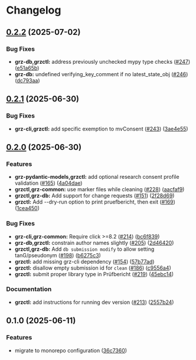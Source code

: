 # Changelog

## [0.2.2](https://github.com/BfArM-MVH/grz-tools/compare/grzctl-v0.2.1...grzctl-v0.2.2) (2025-07-02)


### Bug Fixes

* **grz-db,grzctl:** address previously unchecked mypy type checks ([#247](https://github.com/BfArM-MVH/grz-tools/issues/247)) ([e51a65b](https://github.com/BfArM-MVH/grz-tools/commit/e51a65b090c891f44c6c4cc7199138d4cb15c07a))
* **grz-db:** undefined verifying_key_comment if no latest_state_obj ([#246](https://github.com/BfArM-MVH/grz-tools/issues/246)) ([dc793aa](https://github.com/BfArM-MVH/grz-tools/commit/dc793aaa4be33ff2a55dd2017869dc3bfea9f22d))

## [0.2.1](https://github.com/BfArM-MVH/grz-tools/compare/grzctl-v0.2.0...grzctl-v0.2.1) (2025-06-30)


### Bug Fixes

* **grz-cli,grzctl:** add specific exemption to mvConsent ([#243](https://github.com/BfArM-MVH/grz-tools/issues/243)) ([3ae4e55](https://github.com/BfArM-MVH/grz-tools/commit/3ae4e5513259933671146c40458e2c485a8fa612))

## [0.2.0](https://github.com/BfArM-MVH/grz-tools/compare/grzctl-v0.1.0...grzctl-v0.2.0) (2025-06-30)


### Features

* **grz-pydantic-models,grzctl:** add optional research consent profile validation ([#165](https://github.com/BfArM-MVH/grz-tools/issues/165)) ([4a04dae](https://github.com/BfArM-MVH/grz-tools/commit/4a04daebf5936f0b398b2d7db03cf0f0f372970b))
* **grzctl,grz-common:** use marker files while cleaning ([#228](https://github.com/BfArM-MVH/grz-tools/issues/228)) ([aacfaf9](https://github.com/BfArM-MVH/grz-tools/commit/aacfaf9a5da1c9d36835f679e522ef0376dde1d4))
* **grzctl,grz-db:** Add support for change requests ([#151](https://github.com/BfArM-MVH/grz-tools/issues/151)) ([2f28d69](https://github.com/BfArM-MVH/grz-tools/commit/2f28d691b72da2d904391680ff72b1f9a3a22254))
* **grzctl:** Add --dry-run option to print pruefbericht, then exit ([#169](https://github.com/BfArM-MVH/grz-tools/issues/169)) ([1cea450](https://github.com/BfArM-MVH/grz-tools/commit/1cea4500dd563fe46531e535471afcb8b3b1bb8e))


### Bug Fixes

* **grz-cli,grz-common:** Require click &gt;=8.2 ([#214](https://github.com/BfArM-MVH/grz-tools/issues/214)) ([bc6f839](https://github.com/BfArM-MVH/grz-tools/commit/bc6f839efa3a7b88025af66199b7eea06ac688ef))
* **grz-db,grzctl:** constrain author names slightly ([#205](https://github.com/BfArM-MVH/grz-tools/issues/205)) ([2d46420](https://github.com/BfArM-MVH/grz-tools/commit/2d464204fb8d07773d04d31b6fa93208e4181f22))
* **grzctl,grz-db:** Add `db submission modify` to allow setting tanG/pseudonym ([#198](https://github.com/BfArM-MVH/grz-tools/issues/198)) ([b6275c3](https://github.com/BfArM-MVH/grz-tools/commit/b6275c38b134e6d334dc158c9c98631e62750b68))
* **grzctl:** add missing grz-cli dependency ([#154](https://github.com/BfArM-MVH/grz-tools/issues/154)) ([57b77ad](https://github.com/BfArM-MVH/grz-tools/commit/57b77adb358ac1c5befba6df3dbc4297908fb953))
* **grzctl:** disallow empty submission id for `clean` ([#186](https://github.com/BfArM-MVH/grz-tools/issues/186)) ([c9556a4](https://github.com/BfArM-MVH/grz-tools/commit/c9556a4d3d80dbf36d2e5d7feed573df248711b4))
* **grzctl:** submit proper library type in Prüfbericht ([#219](https://github.com/BfArM-MVH/grz-tools/issues/219)) ([45ebc14](https://github.com/BfArM-MVH/grz-tools/commit/45ebc14e408558f06fd92055f74efc092002174a))


### Documentation

* **grzctl:** add instructions for running dev version ([#213](https://github.com/BfArM-MVH/grz-tools/issues/213)) ([2557b24](https://github.com/BfArM-MVH/grz-tools/commit/2557b24885a04c85ef1156b56471d98c933ff81d))

## 0.1.0 (2025-06-11)


### Features

* migrate to monorepo configuration ([36c7360](https://github.com/BfArM-MVH/grz-tools/commit/36c736044ce09473cc664b4471117465c5cab9a3))
